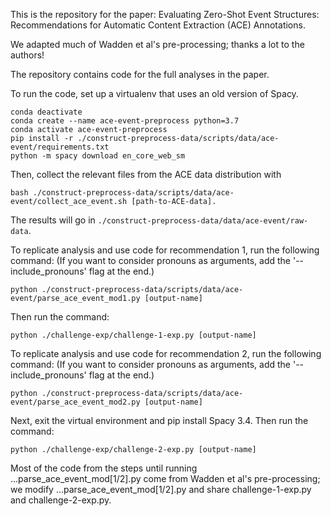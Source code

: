 This is the repository for the paper: Evaluating Zero-Shot Event Structures: Recommendations for Automatic Content Extraction (ACE) Annotations.

We adapted much of Wadden et al's pre-processing; thanks a lot to the authors!

The repository contains code for the full analyses in the paper.

To run the code, set up a virtualenv that uses an old version of Spacy.


```shell
conda deactivate
conda create --name ace-event-preprocess python=3.7
conda activate ace-event-preprocess
pip install -r ./construct-preprocess-data/scripts/data/ace-event/requirements.txt
python -m spacy download en_core_web_sm
```

Then, collect the relevant files from the ACE data distribution with
```
bash ./construct-preprocess-data/scripts/data/ace-event/collect_ace_event.sh [path-to-ACE-data].
```
The results will go in `./construct-preprocess-data/data/ace-event/raw-data`.

To replicate analysis and use code for recommendation 1, run the following command: (If you want to consider pronouns as arguments, add the '--include_pronouns' flag at the end.)
```
python ./construct-preprocess-data/scripts/data/ace-event/parse_ace_event_mod1.py [output-name]
```
Then run the command: 
```
python ./challenge-exp/challenge-1-exp.py [output-name]
```


To replicate analysis and use code for recommendation 2, run the following command: (If you want to consider pronouns as arguments, add the '--include_pronouns' flag at the end.)
```
python ./construct-preprocess-data/scripts/data/ace-event/parse_ace_event_mod2.py [output-name]
```
Next, exit the virtual environment and pip install Spacy 3.4. Then run the command: 
```
python ./challenge-exp/challenge-2-exp.py [output-name]
```

Most of the code from the steps until running ...parse_ace_event_mod[1/2].py come from Wadden et al's pre-processing; we modify ...parse_ace_event_mod[1/2].py and share challenge-1-exp.py and challenge-2-exp.py. 
